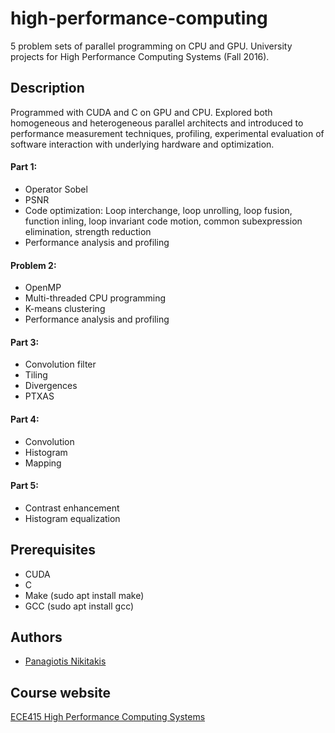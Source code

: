 # high-performance-computing
5 problem sets of parallel programming on CPU and GPU. University projects for High Performance Computing Systems (Fall 2016).

## Description
Programmed with CUDA and C on GPU and CPU. Explored both homogeneous and heterogeneous parallel architects and introduced to performance measurement techniques, profiling, experimental evaluation of software interaction with underlying hardware and optimization.

#### Part 1: 
- Operator Sobel
- PSNR
- Code optimization: Loop interchange, loop unrolling, loop fusion, function inling, loop invariant code motion, common subexpression elimination, strength reduction
- Performance analysis and profiling

#### Problem 2:
- OpenMP
- Multi-threaded CPU programming
- K-means clustering
- Performance analysis and profiling

#### Part 3:
- Convolution filter
- Tiling
- Divergences
- PTXAS

#### Part 4:
- Convolution
- Histogram
- Mapping

#### Part 5:
- Contrast enhancement
- Histogram equalization

## Prerequisites
- CUDA
- C
- Make (sudo apt install make)
- GCC (sudo apt install gcc)

## Authors
- [Panagiotis Nikitakis](https://www.linkedin.com/in/panagiotis-nikitakis/)

## Course website
[ECE415 High Performance Computing Systems](https://www.e-ce.uth.gr/studies/undergraduate/courses/ece415/?lang=en)  
